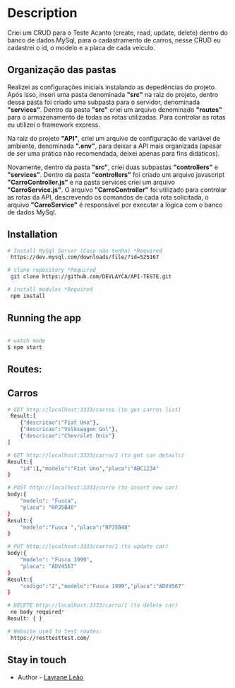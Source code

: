 
# Description

Criei um CRUD para o Teste Acanto (create, read, update, delete) dentro do banco de dados MySql, para o cadastramento de carros, nesse CRUD eu cadastrei o id, o modelo e a placa de cada veículo.

## Organização  das pastas

Realizei as configurações iniciais instalando as depedências do projeto. Após isso, inseri uma pasta denominada **"src"**  na raiz do projeto, dentro dessa pasta foi criado uma subpasta para o servidor, denominada **"services"**. Dentro da pasta **"src"** criei um arquivo denominado **"routes"** para o armazenamento de todas as rotas utilizadas. Para controlar as rotas eu utilizei o framework express.

Na raiz do projeto **"API"**, criei um arquivo de configuração de variável de ambiente, denominada **".env"**, para deixar a API mais organizada (apesar de ser uma prática não recomendada, deixei apenas para fins didáticos).

Novamente, dentro da pasta **"src"**, criei duas subpastas **"controllers"** e **"services"**.  Dentro da pasta **"controllers"** foi criado um arquivo javascript **"CarroController.js"** e na pasta services criei um arquivo **"CarroService.js"**. O arquivo **"CarroController"** foi utilizado para controlar as rotas da API, descrevendo os comandos de cada rota solicitada, o arquivo **"CarroService"** é responsável por executar a lógica com o banco de dados MySql.



## Installation

```bash
# Install MySql Server (Caso não tenha) *Required
 https://dev.mysql.com/downloads/file/?id=525167

# clone repository *Required
 git clone https://github.com/DEVLAYCA/API-TESTE.git

# install modules *Required
 npm install

```

## Running the app

```bash

# watch mode
$ npm start

```

## Routes:

## Carros

```bash
# GET http://localhost:3333/carros (to get carros list)
 Result:[
    {"descricao":"Fiat Uno"},
    {"descricao":"Volkswagen Gol"},
    {"descricao":"Chevrolet Onix"}
]
```

```bash
# GET http://localhost:3333/carro/1 (to get car details)
Result:{
    "id":1,"modelo":"Fiat Uno","placa":"ABC1234"
}
```

```bash
# POST http://localhost:3333/carro (to insert new car)
body:{
    "modelo": "Fusca",
    "placa": "RPJ5B48"
}
Result:{
    "modelo":"Fusca ","placa":"RPJ5B48"
}
```

```bash
# PUT http://localhost:3333/carro/1 (to update car)
body:{
    "modelo": "Fusca 1999",
    "placa": "ADV4567"
}
Result:{
    "codigo":"2","modelo":"Fusca 1999","placa":"ADV4567"
}
```

```bash
# DELETE http://localhost:3333/carro/1 (to delete car)
 no body required*
Result: { }
```

```bash
# Website used to test routes:
 https://resttesttest.com/
```

## Stay in touch

- Author - <a target="_blank" href="https://www.linkedin.com/in/layrane-le%C3%A3o-451946278/" >Layrane Leão</a>
